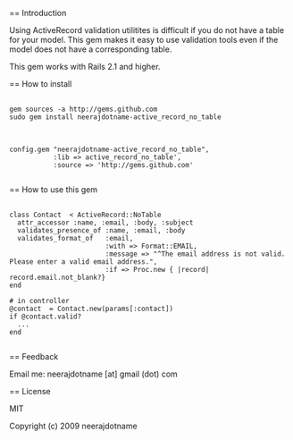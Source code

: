== Introduction

Using ActiveRecord validation utilitites is difficult if you do not have a table for your model. This gem makes it easy to use validation tools even if the model does not have a corresponding table. 

This gem works with Rails 2.1 and higher.

== How to install

<pre>
  <code>
gem sources -a http://gems.github.com
sudo gem install neerajdotname-active_record_no_table
  </code>
</pre>

<pre>
  <code>
config.gem "neerajdotname-active_record_no_table", 
           :lib => active_record_no_table',
           :source => 'http://gems.github.com'                                        
  </code>
</pre>


== How to use this gem

<pre>
  <code>
class Contact  < ActiveRecord::NoTable
  attr_accessor :name, :email, :body, :subject
  validates_presence_of :name, :email, :body
  validates_format_of   :email,     
                        :with => Format::EMAIL,
                        :message => "^The email address is not valid. Please enter a valid email address.",
                        :if => Proc.new { |record| record.email.not_blank?}   
end

# in controller
@contact  = Contact.new(params[:contact])
if @contact.valid?
  ...
end
  </code>
</pre>  

== Feedback

Email me: neerajdotname [at] gmail (dot) com

== License

MIT

Copyright (c) 2009 neerajdotname
